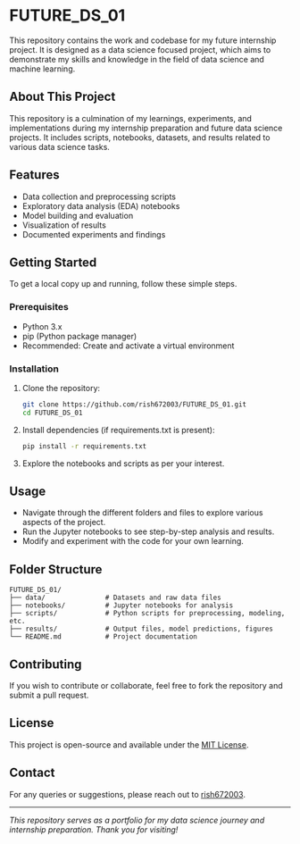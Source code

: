 # FUTURE_DS_01

This repository contains the work and codebase for my future internship project. It is designed as a data science focused project, which aims to demonstrate my skills and knowledge in the field of data science and machine learning.

## About This Project

This repository is a culmination of my learnings, experiments, and implementations during my internship preparation and future data science projects. It includes scripts, notebooks, datasets, and results related to various data science tasks.

## Features

- Data collection and preprocessing scripts
- Exploratory data analysis (EDA) notebooks
- Model building and evaluation
- Visualization of results
- Documented experiments and findings

## Getting Started

To get a local copy up and running, follow these simple steps.

### Prerequisites

- Python 3.x
- pip (Python package manager)
- Recommended: Create and activate a virtual environment

### Installation

1. Clone the repository:
   ```bash
   git clone https://github.com/rish672003/FUTURE_DS_01.git
   cd FUTURE_DS_01
   ```

2. Install dependencies (if requirements.txt is present):
   ```bash
   pip install -r requirements.txt
   ```

3. Explore the notebooks and scripts as per your interest.

## Usage

- Navigate through the different folders and files to explore various aspects of the project.
- Run the Jupyter notebooks to see step-by-step analysis and results.
- Modify and experiment with the code for your own learning.

## Folder Structure

```
FUTURE_DS_01/
├── data/               # Datasets and raw data files
├── notebooks/          # Jupyter notebooks for analysis
├── scripts/            # Python scripts for preprocessing, modeling, etc.
├── results/            # Output files, model predictions, figures
└── README.md           # Project documentation
```

## Contributing

If you wish to contribute or collaborate, feel free to fork the repository and submit a pull request.

## License

This project is open-source and available under the [MIT License](LICENSE).

## Contact

For any queries or suggestions, please reach out to [rish672003](https://github.com/rish672003).

---

*This repository serves as a portfolio for my data science journey and internship preparation. Thank you for visiting!*
